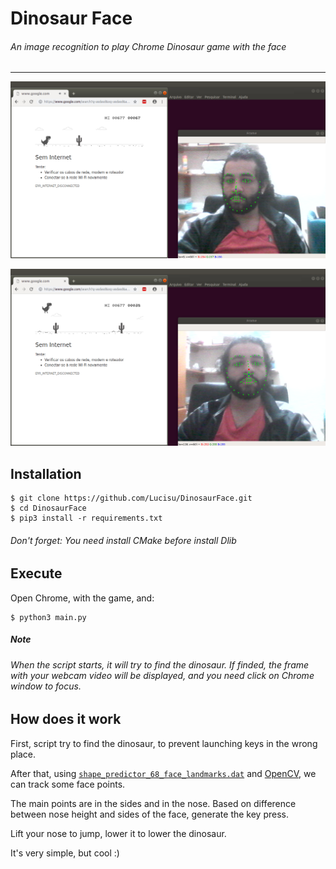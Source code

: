 # Dinosaur Face
###### An image recognition to play Chrome Dinosaur game with the face

___

![Exemplo 1](https://github.com/Lucisu/DinosaurFace/blob/master/imgs/screenshots/1.png?raw=true)

![Exemplo 2](https://github.com/Lucisu/DinosaurFace/blob/master/imgs/screenshots/2.png?raw=true)

## Installation

```shell
$ git clone https://github.com/Lucisu/DinosaurFace.git
$ cd DinosaurFace
$ pip3 install -r requirements.txt
```

###### Don't forget: You need install CMake before install Dlib

## Execute

Open Chrome, with the game, and:
```shell
$ python3 main.py
```

##### Note

###### When the script starts, it will try to find the dinosaur. If finded, the frame with your webcam video will be displayed, and you need click on Chrome window to focus.

## How does it work

First, script try to find the dinosaur, to prevent launching keys in the wrong place.

After that, using [`shape_predictor_68_face_landmarks.dat`](https://github.com/AKSHAYUBHAT/TensorFace/tree/master/openface/models/dlib) and [OpenCV](https://opencv.org/), we can track some face points.

The main points are in the sides and in the nose. Based on difference between nose height and sides of the face, generate the key press.

Lift your nose to jump, lower it to lower the dinosaur.

It's very simple, but cool :)
